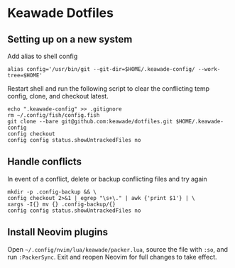 # Keawade Dotfiles

## Setting up on a new system

Add alias to shell config

```shell
alias config='/usr/bin/git --git-dir=$HOME/.keawade-config/ --work-tree=$HOME'
```

Restart shell and run the following script to clear the conflicting temp config,
clone, and checkout latest.

```shell
echo ".keawade-config" >> .gitignore
rm ~/.config/fish/config.fish
git clone --bare git@github.com:keawade/dotfiles.git $HOME/.keawade-config
config checkout
config config status.showUntrackedFiles no
```

## Handle conflicts

In event of a conflict, delete or backup conflicting files and try again

```shell
mkdir -p .config-backup && \
config checkout 2>&1 | egrep "\s+\." | awk {'print $1'} | \
xargs -I{} mv {} .config-backup/{}
config config status.showUntrackedFiles no
```

## Install Neovim plugins

Open `~/.config/nvim/lua/keawade/packer.lua`, source the file with `:so`, and
run `:PackerSync`. Exit and reopen Neovim for full changes to take effect.

